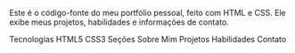 Este é o código-fonte do meu portfólio pessoal, feito com HTML e CSS. Ele exibe meus projetos, habilidades e informações de contato.

Tecnologias
HTML5
CSS3
Seções
Sobre Mim
Projetos
Habilidades
Contato

